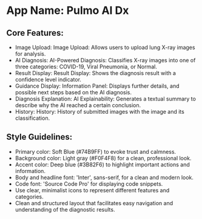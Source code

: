 # **App Name**: Pulmo AI Dx

## Core Features:

- Image Upload: Image Upload: Allows users to upload lung X-ray images for analysis.
- AI Diagnosis: AI-Powered Diagnosis: Classifies X-ray images into one of three categories: COVID-19, Viral Pneumonia, or Normal.
- Result Display: Result Display: Shows the diagnosis result with a confidence level indicator.
- Guidance Display: Information Panel: Displays further details, and possible next steps based on the AI diagnosis.
- Diagnosis Explanation: AI Explainability: Generates a textual summary to describe why the AI reached a certain conclusion.
- History: History: History of submitted images with the image and its classification.

## Style Guidelines:

- Primary color: Soft Blue (#74B9FF) to evoke trust and calmness.
- Background color: Light gray (#F0F4F8) for a clean, professional look.
- Accent color: Deep blue (#3B82F6) to highlight important actions and information.
- Body and headline font: 'Inter', sans-serif, for a clean and modern look.
- Code font: 'Source Code Pro' for displaying code snippets.
- Use clear, minimalist icons to represent different features and categories.
- Clean and structured layout that facilitates easy navigation and understanding of the diagnostic results.